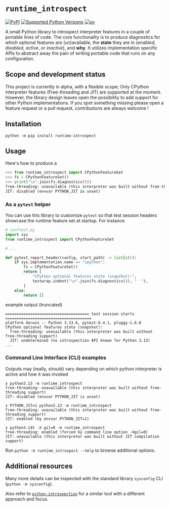 # `runtime_introspect`

[![PyPI](https://img.shields.io/pypi/v/runtime-introspect.svg?logo=pypi&logoColor=white&label=PyPI)](https://pypi.org/project/runtime-introspect/)
[![Supported Python Versions](https://img.shields.io/pypi/pyversions/runtime-introspect)](https://pypi.org/project/runtime-introspect/)
[![uv](https://img.shields.io/endpoint?url=https://raw.githubusercontent.com/astral-sh/uv/main/assets/badge/v0.json)](https://github.com/astral-sh/uv)

A small Python library to introspect interpreter features in a couple of
portable lines of code. The core functionality is to produce diagnostics for
which optional features are (un)available, the **state** they are in (_enabled_,
_disabled_, _active_, or _inactive_), and **why**. It utilizes implementation specific
APIs to abstract away the pain of writing portable code that runs on any
configuration.


## Scope and development status

This project is currently in alpha, with a flexible scope; Only CPython
interpreter features (Free-threading and JIT) are supported at the moment.
However, the library design leaves open the possibility to add support for other
Python implementations. If you spot something missing please open a feature
request or a pull request, contributions are always welcome !


## Installation

```shell
python -m pip install runtime-introspect
```

## Usage

Here's how to produce a
```py
>>> from runtime_introspect import CPythonFeatureSet
>>> fs = CPythonFeatureSet()
>>> print("\n".join(fs.diagnostics()))
free-threading: unavailable (this interpreter was built without free-threading support)
JIT: disabled (envvar PYTHON_JIT is unset)
```


### As a `pytest` helper

You can use this library to customize `pytest` so that test session headers
showcase the runtime feature set at startup. For instance

```py
# conftest.py
import sys
from runtime_introspect import CPythonFeatureSet

# ...

def pytest_report_header(config, start_path) -> list[str]:
    if sys.implementation.name == "cpython":
        fs = CPythonFeatureSet()
        return [
            "CPython optional features state (snapshot):",
            textwrap.indent("\n".join(fs.diagnostics()), "  "),
        ]
    else:
        return []
```

example output (truncated)
```
===================================== test session starts ======================================
platform darwin -- Python 3.13.6, pytest-8.4.1, pluggy-1.6.0
CPython optional features state (snapshot):
  free-threading: unavailable (this interpreter was built without free-threading support)
  JIT: undetermined (no introspection API known for Python 3.13)
...
```


### Command Line Interface (CLI) examples

Outputs may (really, should) vary depending on which python interpreter is
active and how it was invoked

```
❯ python3.13 -m runtime_introspect
free-threading: unavailable (this interpreter was built without free-threading support)
JIT: disabled (envvar PYTHON_JIT is unset)
```
```
❯ PYTHON_JIT=1 python3.13 -m runtime_introspect
free-threading: unavailable (this interpreter was built without free-threading support)
JIT: enabled (by envvar PYTHON_JIT=1)
```
```
❯ python3.14t -X gil=0 -m runtime_introspect
free-threading: enabled (forced by command line option -Xgil=0)
JIT: unavailable (this interpreter was built without JIT compilation support)
```

Run `python -m runtime_introspect --help` to browse additional options.


## Additional resources

Many more details can be inspected with the standard library `sysconfig` CLI
(`python -m sysconfig`).

Also refer to
[`python-introspection`](https://pypi.org/project/python-introspection/) for a
similar tool with a different approach and focus.
